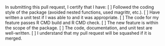 In submitting this pull request, I certify that I have:
[ ] Followed the coding style of the package (avoided nested functions, used
magrittr, etc.).
[ ] Have written a unit test if I was able to and it was appropriate.
[ ] The code for my feature passes R CMD build and R CMD check.
[ ] The new feature is within the scope of the package.
[ ] The code, documentation, and unit test are well-written.
[ ] I understand that my pull request will be squashed if it is merged.
